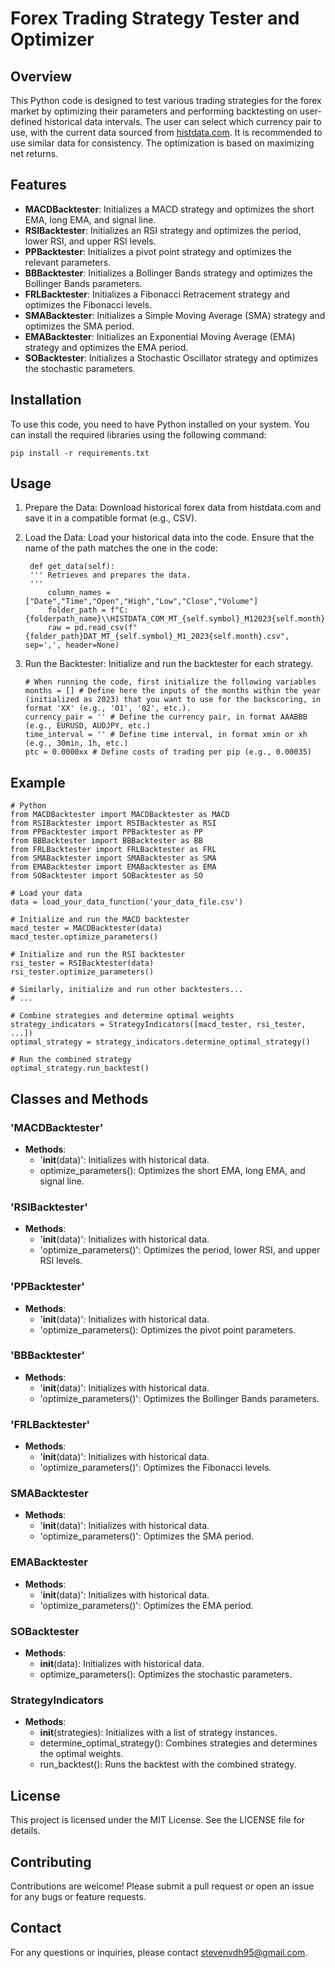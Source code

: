 # Forex Trading Strategy Tester and Optimizer

## Overview

This Python code is designed to test various trading strategies for the forex market by optimizing their parameters and performing backtesting on user-defined historical data intervals. The user can select which currency pair to use, with the current data sourced from [histdata.com](https://www.histdata.com). It is recommended to use similar data for consistency. The optimization is based on maximizing net returns.

## Features

- **MACDBacktester**: Initializes a MACD strategy and optimizes the short EMA, long EMA, and signal line.
- **RSIBacktester**: Initializes an RSI strategy and optimizes the period, lower RSI, and upper RSI levels.
- **PPBacktester**: Initializes a pivot point strategy and optimizes the relevant parameters.
- **BBBacktester**: Initializes a Bollinger Bands strategy and optimizes the Bollinger Bands parameters.
- **FRLBacktester**: Initializes a Fibonacci Retracement strategy and optimizes the Fibonacci levels.
- **SMABacktester**: Initializes a Simple Moving Average (SMA) strategy and optimizes the SMA period.
- **EMABacktester**: Initializes an Exponential Moving Average (EMA) strategy and optimizes the EMA period.
- **SOBacktester**: Initializes a Stochastic Oscillator strategy and optimizes the stochastic parameters.

## Installation

To use this code, you need to have Python installed on your system. You can install the required libraries using the following command:

    pip install -r requirements.txt

## Usage

1. Prepare the Data: Download historical forex data from histdata.com and save it in a compatible format (e.g., CSV).

2. Load the Data: Load your historical data into the code. Ensure that the name of the path matches the one in the code:

        def get_data(self):
        ''' Retrieves and prepares the data.
        '''
            column_names = ["Date","Time","Open","High","Low","Close","Volume"]
            folder_path = f"C:{folderpath_name}\\HISTDATA_COM_MT_{self.symbol}_M12023{self.month}\\"
            raw = pd.read_csv(f"{folder_path}DAT_MT_{self.symbol}_M1_2023{self.month}.csv", sep=',', header=None)

3. Run the Backtester: Initialize and run the backtester for each strategy.

       # When running the code, first initialize the following variables
       months = [] # Define here the inputs of the months within the year (initialized as 2023) that you want to use for the backscoring, in format 'XX' (e.g., '01', '02', etc.).
       currency_pair = '' # Define the currency pair, in format AAABBB (e.g., EURUSD, AUDJPY, etc.)
       time_interval = '' # Define time interval, in format xmin or xh (e.g., 30min, 1h, etc.)
       ptc = 0.0000xx # Define costs of trading per pip (e.g., 0.00035)

## Example
    # Python
    from MACDBacktester import MACDBacktester as MACD
    from RSIBacktester import RSIBacktester as RSI
    from PPBacktester import PPBacktester as PP
    from BBBacktester import BBBacktester as BB
    from FRLBacktester import FRLBacktester as FRL
    from SMABacktester import SMABacktester as SMA
    from EMABacktester import EMABacktester as EMA
    from SOBacktester import SOBacktester as SO

    # Load your data
    data = load_your_data_function('your_data_file.csv')

    # Initialize and run the MACD backtester
    macd_tester = MACDBacktester(data)
    macd_tester.optimize_parameters()

    # Initialize and run the RSI backtester
    rsi_tester = RSIBacktester(data)
    rsi_tester.optimize_parameters()

    # Similarly, initialize and run other backtesters...
    # ...

    # Combine strategies and determine optimal weights
    strategy_indicators = StrategyIndicators([macd_tester, rsi_tester, ...])
    optimal_strategy = strategy_indicators.determine_optimal_strategy()

    # Run the combined strategy
    optimal_strategy.run_backtest()

## Classes and Methods

### 'MACDBacktester'

- **Methods**:
  - '__init__(data)': Initializes with historical data.
  - optimize_parameters(): Optimizes the short EMA, long EMA, and signal line.

### 'RSIBacktester'

- **Methods**:
  - '__init__(data)': Initializes with historical data.
  - 'optimize_parameters()': Optimizes the period, lower RSI, and upper RSI levels.

### 'PPBacktester'

- **Methods**:
  - '__init__(data)': Initializes with historical data.
  - 'optimize_parameters(): Optimizes the pivot point parameters.

### 'BBBacktester'

- **Methods**:
  - '__init__(data)': Initializes with historical data.
  - 'optimize_parameters()': Optimizes the Bollinger Bands parameters.

### 'FRLBacktester'

- **Methods**:
  - '__init__(data)': Initializes with historical data.
  - 'optimize_parameters()': Optimizes the Fibonacci levels.

### SMABacktester

- **Methods**:
  - '__init__(data)': Initializes with historical data.
  - 'optimize_parameters()': Optimizes the SMA period.

### EMABacktester

- **Methods**:
  - '__init__(data)': Initializes with historical data.
  - 'optimize_parameters()': Optimizes the EMA period.

### SOBacktester

- **Methods**:
  - __init__(data): Initializes with historical data.
  - optimize_parameters(): Optimizes the stochastic parameters.

### StrategyIndicators

- **Methods**:
  - __init__(strategies): Initializes with a list of strategy instances.
  - determine_optimal_strategy(): Combines strategies and determines the optimal weights.
  - run_backtest(): Runs the backtest with the combined strategy.

## License

This project is licensed under the MIT License. See the LICENSE file for details.

## Contributing

Contributions are welcome! Please submit a pull request or open an issue for any bugs or feature requests.

## Contact

For any questions or inquiries, please contact stevenvdh95@gmail.com.
